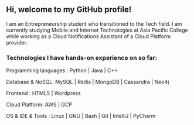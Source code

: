 ## Hi, welcome to my GitHub profile!

I am an Entrepreneurship student who transitioned to the Tech field. I am currently studying Mobile and Internet Technologies at Asia Pacific College while working as a Cloud Notifications Assistant of a Cloud Platform provider.

### Technologies I have hands-on experience on so far:

Programming languages :
Python | Java | C++

Database & NoSQL:
MySQL | Redis | MongoDB | Cassandra | Neo4j

Frontend :
HTML5 | Wordpress

Cloud Platform:
AWS | GCP

OS & IDE & Tools :
Linux | GNU | Bash | Git | IntelliJ | PyCharm


<!--
**zarexalvindaria/zarexalvindaria** is a ✨ _special_ ✨ repository because its `README.md` (this file) appears on your GitHub profile.

Here are some ideas to get you started:



- 🔭 I’m currently working on ...
- 🌱 I’m currently learning ...
- 👯 I’m looking to collaborate on ...
- 🤔 I’m looking for help with ...
- 💬 Ask me about ...
- 📫 How to reach me: ...
- 😄 Pronouns: ...
- ⚡ Fun fact: ...
-->
